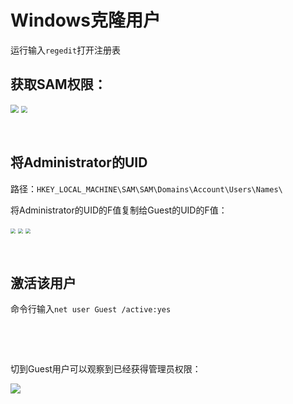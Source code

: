 # 

# Windows克隆用户

运行输入`regedit`打开注册表

## 获取SAM权限：

<img src="https://pic.imgdb.cn/item/64db35e61ddac507cc6171b4.jpg" style="zoom: 80%;" />

<img src="https://pic.imgdb.cn/item/64db36071ddac507cc61d287.jpg" style="zoom: 67%;" />

​	

## 将Administrator的UID

路径：`HKEY_LOCAL_MACHINE\SAM\SAM\Domains\Account\Users\Names\`

将Administrator的UID的F值复制给Guest的UID的F值：

<img src="https://pic.imgdb.cn/item/64db45af1ddac507cc88288a.jpg" style="zoom:50%;" />

<img src="https://pic.imgdb.cn/item/64db46261ddac507cc896d0b.jpg" style="zoom:50%;" />

<img src="https://pic.imgdb.cn/item/64db46ab1ddac507cc8ada93.jpg" style="zoom:50%;" />

​	

## 激活该用户

命令行输入`net user Guest /active:yes`

​	

​	

切到Guest用户可以观察到已经获得管理员权限：

![](https://pic.imgdb.cn/item/64db47e81ddac507cc8dac91.jpg)
